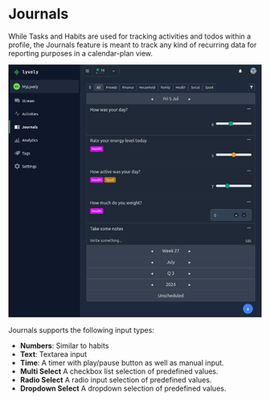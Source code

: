 # Journals

While Tasks and Habits are used for tracking activities and todos within a profile, the Journals feature is meant to
track any kind of recurring data for reporting purposes in a calendar-plan view. 

![](./img/feature_journals_overview.png)

Journals supports the following input types:

- **Numbers**: Similar to habits
- **Text**: Textarea input
- **Time**: A timer with play/pause button as well as manual input.
- **Multi Select** A checkbox list selection of predefined values.
- **Radio Select** A radio input selection of predefined values.
- **Dropdown Select** A dropdown selection of predefined values.